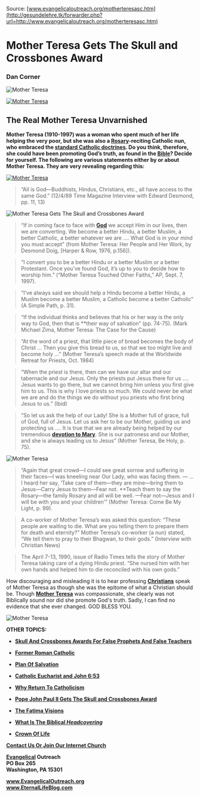 <!--t Mother Teresa Gets The Skull and Crossbones Award t-->
<!--d  d-->
<!--tag DanCorner,MotherTeresa,SCbAward tag-->

Source: [www.evangelicaloutreach.org/motherteresasc.htm](http://gesundelehre.tk/forwarder.php?url=http://www.evangelicaloutreach.org/motherteresasc.htm)

# Mother Teresa Gets The Skull and Crossbones Award

### Dan Corner

![Mother Teresa](../../files/pictures/a-colorb.gif)

[![Mother Teresa](../s7.addthis.com/static/btn/v2/lg-share-en.gif)](http://www.addthis.com/bookmark.php?v=250&username=xa-4ce723c86d857fe0)



## The Real Mother Teresa Unvarnished

**Mother Teresa (1910-1997) was a woman who spent much of her life helping the very poor, but she was also a [Rosary](http://gesundelehre.tk/forwarder.php?url=http://www.evangelicaloutreach.org/rosary.html)-reciting Catholic nun, who embraced the [standard Catholic doctrines](http://gesundelehre.tk/forwarder.php?url=http://www.evangelicaloutreach.org/official.html). Do you think, therefore, she could have been promoting God’s truth, as found in the [Bible](http://gesundelehre.tk/forwarder.php?url=http://www.evangelicaloutreach.org/bible.html)? Decide for yourself. The following are various statements either by or about Mother Teresa. They are very revealing regarding this:**

[![Mother Teresa](../../files/pictures/motherteresa-rosary.jpg)](http://gesundelehre.tk/forwarder.php?url=http://www.evangelicaloutreach.org/rosary.html)

> “All is God—Buddhists, Hindus, Christians, etc., all have access to the same God.” (12/4/89 Time Magazine Interview with Edward Desmond, pp. 11, 13)

![Mother Teresa Gets The Skull and Crossbones Award](../../files/pictures/snc.jpg)

> “If in coming face to face with **[God](http://gesundelehre.tk/forwarder.php?url=http://www.evangelicaloutreach.org/almighty.html)** we accept Him in our lives, then we are converting. We become a better Hindu, a better Muslim, a better Catholic, a better whatever we are .... What God is in your mind you must accept” (from Mother Teresa: Her People and Her Work, by Desmond Doig, [Harper & Row, 1976, p.156]).

> “I convert you to be a better Hindu or a better Muslim or a better Protestant. Once you’ve found God, it’s up to you to decide how to worship him.” (“Mother Teresa Touched Other Faiths,” AP, Sept. 7, 1997).

> “I’ve always said we should help a Hindu become a better Hindu, a Muslim become a better Muslim, a Catholic become a better Catholic” (A Simple Path, p. 31).

> “If the individual thinks and believes that his or her way is the only way to God, then that is **their way of salvation” (pp. 74-75). (Mark Michael Zima, Mother Teresa: The Case for the Cause)

> “At the word of a priest, that little piece of bread becomes the body of Christ ... Then you give this bread to us, so that we too might live and become holy ...” (Mother Teresa’s speech made at the Worldwide Retreat for Priests, Oct. 1984)

> “When the priest is there, then can we have our altar and our tabernacle and our Jesus. Only the priests put Jesus there for us .… Jesus wants to go there, but we cannot bring him unless you first give him to us. This is why I love priests so much. We could never be what we are and do the things we do without you priests who first bring Jesus to us.” (Ibid)

> “So let us ask the help of our Lady! She is a Mother full of grace, full of God, full of Jesus. Let us ask her to be our Mother, guiding us and protecting us .... It is true that we are already being helped by our tremendous **[devotion to Mary](http://gesundelehre.tk/forwarder.php?url=http://www.evangelicaloutreach.org/devotion-to-mary.htm)**. She is our patroness and our Mother, and she is always leading us to Jesus” (Mother Teresa, Be Holy, p. 75).

![Mother Teresa](../../files/pictures/motherTeresa.jpg)

> “Again that great crowd—I could see great sorrow and suffering in their faces—I was kneeling near Our Lady, who was facing them. — … I heard her say, ‘Take care of them—they are mine—bring them to Jesus—Carry Jesus to them—Fear not. **Teach them to say the Rosary—the family Rosary and all will be well. —Fear not—Jesus and I will be with you and your children’” (Mother Teresa: Come Be My Light, p. 99).

> A co-worker of Mother Teresa’s was asked this question: “These people are waiting to die. What are you telling them to prepare them for death and eternity?” Mother Teresa’s co-worker (a nun) stated, “We tell them to pray to their Bhagwan, to their gods.” (Interview with Christian News)

> The April 7-13, 1990, issue of Radio Times tells the story of Mother Teresa taking care of a dying Hindu priest. “She nursed him with her own hands and helped him to die reconciled with his own gods.”

How discouraging and misleading it is to hear professing **[Christians](http://gesundelehre.tk/forwarder.php?url=http://www.evangelicaloutreach.org/christian.html)** speak of Mother Teresa as though she was the epitome of what a Christian should be. Though **[Mother Teresa](http://gesundelehre.tk/forwarder.php?url=http://www.evangelicaloutreach.org/motherteresa.htm)** was compassionate, she clearly was not Biblically sound nor did she promote God's truth. Sadly, I can find no evidence that she ever changed. GOD BLESS YOU.

![Mother Teresa](../../files/pictures/a-colorb.gif)

**OTHER TOPICS:**

- **[Skull And Crossbones Awards For False Prophets And False Teachers](http://gesundelehre.tk/forwarder.php?url=http://www.evangelicaloutreach.org/Skull_And_Crossbones.html)**

- **[Former Roman Catholic](http://gesundelehre.tk/forwarder.php?url=http://www.evangelicaloutreach.org/catholic.html)**

- **[Plan Of Salvation](http://gesundelehre.tk/forwarder.php?url=http://www.evangelicaloutreach.org/plan-of-salvation.html)**

- **[Catholic Eucharist and John 6:53](http://gesundelehre.tk/forwarder.php?url=http://www.evangelicaloutreach.org/communio.htm)**

- **[Why Return To Catholicism](http://gesundelehre.tk/forwarder.php?url=http://www.evangelicaloutreach.org/returntocatholicism.htm)**

- **[Pope John Paul II Gets The Skull and Crossbones Award](http://gesundelehre.tk/forwarder.php?url=http://www.evangelicaloutreach.org/pope-john-paul-II.html)**

- **[The Fatima Visions](http://gesundelehre.tk/forwarder.php?url=http://www.evangelicaloutreach.org/fatima.html)**

- **[What Is The Biblical _Headcovering_](http://gesundelehre.tk/forwarder.php?url=http://www.evangelicaloutreach.org/headcovering.htm)**

- **[Crown Of Life](http://gesundelehre.tk/forwarder.php?url=http://www.evangelicaloutreach.org/crown.html)**

[**Contact Us Or Join Our Internet Church**](http://gesundelehre.tk/forwarder.php?url=http://www.evangelicaloutreach.org/contact.html)

**[Evangelical](http://gesundelehre.tk/forwarder.php?url=http://www.evangelicaloutreach.org/index.html) Outreach**  
**PO Box 265**  
**Washington, PA 15301**

**www.EvangelicalOutreach.org**  
**www.EternalLifeBlog.com**